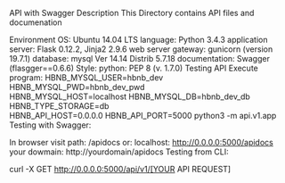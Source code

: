API with Swagger
Description
This Directory contains API files and documenation

Environment
OS: Ubuntu 14.04 LTS
language: Python 3.4.3
application server: Flask 0.12.2, Jinja2 2.9.6
web server gateway: gunicorn (version 19.7.1)
database: mysql Ver 14.14 Distrib 5.7.18
documentation: Swagger (flasgger==0.6.6)
Style:
python: PEP 8 (v. 1.7.0)
Testing API
Execute program:
HBNB_MYSQL_USER=hbnb_dev HBNB_MYSQL_PWD=hbnb_dev_pwd \
HBNB_MYSQL_HOST=localhost HBNB_MYSQL_DB=hbnb_dev_db HBNB_TYPE_STORAGE=db \
HBNB_API_HOST=0.0.0.0 HBNB_API_PORT=5000 python3 -m api.v1.app
Testing with Swagger:

In browser visit path: /apidocs or:
localhost: http://0.0.0.0:5000/apidocs
your dowmain: http://yourdomain/apidocs
Testing from CLI:

curl -X GET http://0.0.0.0:5000/api/v1/[YOUR API REQUEST]
